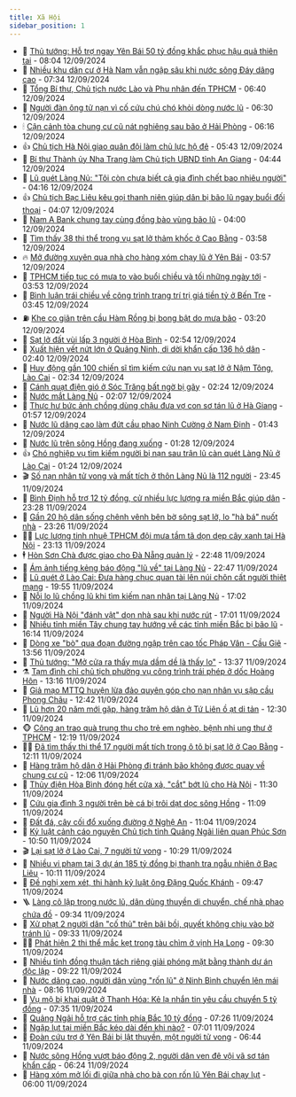 ```yaml
---
title: Xã Hội
sidebar_position: 1
---
```


<!-- dantri-xa-hoi:START -->
- 🫣 [Thủ tướng: Hỗ trợ ngay Yên Bái 50 tỷ đồng khắc phục hậu quả thiên tai](https://dantri.com.vn/xa-hoi/thu-tuong-ho-tro-ngay-yen-bai-50-ty-dong-khac-phuc-hau-qua-thien-tai-20240912145945766.htm) - 08:04 12/09/2024
- 💼 [Nhiều khu dân cư ở Hà Nam vẫn ngập sâu khi nước sông Đáy dâng cao](https://dantri.com.vn/xa-hoi/nhieu-khu-dan-cu-o-ha-nam-van-ngap-sau-khi-nuoc-song-day-dang-cao-20240912141350141.htm) - 07:34 12/09/2024
- 🎊 [Tổng Bí thư, Chủ tịch nước Lào và Phu nhân đến TPHCM](https://dantri.com.vn/xa-hoi/tong-bi-thu-chu-tich-nuoc-lao-va-phu-nhan-den-tphcm-20240912124713786.htm) - 06:40 12/09/2024
- 🙉 [Người đàn ông tử nạn vì cố cứu chú chó khỏi dòng nước lũ](https://dantri.com.vn/xa-hoi/nguoi-dan-ong-tu-nan-vi-co-cuu-chu-cho-khoi-dong-nuoc-lu-20240912132526608.htm) - 06:30 12/09/2024
- 🕯 [Cận cảnh tòa chung cư cũ nát nghiêng sau bão ở Hải Phòng](https://dantri.com.vn/xa-hoi/can-canh-toa-chung-cu-cu-nat-nghieng-sau-bao-o-hai-phong-20240912123214292.htm) - 06:16 12/09/2024
- 👍 [Chủ tịch Hà Nội giao quân đội làm chủ lực hộ đê](https://dantri.com.vn/xa-hoi/chu-tich-ha-noi-giao-quan-doi-lam-chu-luc-ho-de-20240912123203884.htm) - 05:43 12/09/2024
- 🤖 [Bí thư Thành ủy Nha Trang làm Chủ tịch UBND tỉnh An Giang](https://dantri.com.vn/xa-hoi/bi-thu-thanh-uy-nha-trang-lam-chu-tich-ubnd-tinh-an-giang-20240912113211147.htm) - 04:44 12/09/2024
- 🙉 [Lũ quét Làng Nủ: &quot;Tôi còn chưa biết cả gia đình chết bao nhiêu người&quot;](https://dantri.com.vn/xa-hoi/lu-quet-lang-nu-toi-con-chua-biet-ca-gia-dinh-chet-bao-nhieu-nguoi-20240912105426673.htm) - 04:16 12/09/2024
- 👍 [Chủ tịch Bạc Liêu kêu gọi thanh niên giúp dân bị bão lũ ngay buổi đối thoại](https://dantri.com.vn/xa-hoi/chu-tich-bac-lieu-keu-goi-thanh-nien-giup-dan-bi-bao-lu-ngay-buoi-doi-thoai-20240912105236655.htm) - 04:07 12/09/2024
- 🗽 [Nam A Bank chung tay cùng đồng bào vùng bão lũ](https://dantri.com.vn/xa-hoi/nam-a-bank-chung-tay-cung-dong-bao-vung-bao-lu-20240912103858791.htm) - 04:00 12/09/2024
- 🗽 [Tìm thấy 38 thi thể trong vụ sạt lở thảm khốc ở Cao Bằng](https://dantri.com.vn/xa-hoi/tim-thay-38-thi-the-trong-vu-sat-lo-tham-khoc-o-cao-bang-20240912105100320.htm) - 03:58 12/09/2024
- 🔥 [Mở đường xuyên qua nhà cho hàng xóm chạy lũ ở Yên Bái](https://dantri.com.vn/xa-hoi/mo-duong-xuyen-qua-nha-cho-hang-xom-chay-lu-o-yen-bai-20240912100245134.htm) - 03:57 12/09/2024
- 🦒 [TPHCM tiếp tục có mưa to vào buổi chiều và tối những ngày tới](https://dantri.com.vn/xa-hoi/tphcm-tiep-tuc-co-mua-to-vao-buoi-chieu-va-toi-nhung-ngay-toi-20240912103015028.htm) - 03:53 12/09/2024
- 🧐 [Bình luận trái chiều về công trình trang trí trị giá tiền tỷ ở Bến Tre](https://dantri.com.vn/xa-hoi/binh-luan-trai-chieu-ve-cong-trinh-trang-tri-tri-gia-tien-ty-o-ben-tre-20240912031352494.htm) - 03:45 12/09/2024
- ⛽️ [Khe co giãn trên cầu Hàm Rồng bị bong bật do mưa bão](https://dantri.com.vn/xa-hoi/khe-co-gian-tren-cau-ham-rong-bi-bong-bat-do-mua-bao-20240912101512050.htm) - 03:20 12/09/2024
- 🚀 [Sạt lở đất vùi lấp 3 người ở Hòa Bình](https://dantri.com.vn/xa-hoi/sat-lo-dat-vui-lap-3-nguoi-o-hoa-binh-20240912093436031.htm) - 02:54 12/09/2024
- 🦒 [Xuất hiện vết nứt lớn ở Quảng Ninh, di dời khẩn cấp 136 hộ dân](https://dantri.com.vn/xa-hoi/xuat-hien-vet-nut-lon-o-quang-ninh-di-doi-khan-cap-136-ho-dan-20240912091723704.htm) - 02:40 12/09/2024
- 🦅 [Huy động gần 100 chiến sĩ tìm kiếm cứu nạn vụ sạt lở ở Nậm Tông, Lào Cai](https://dantri.com.vn/xa-hoi/huy-dong-gan-100-chien-si-tim-kiem-cuu-nan-vu-sat-lo-o-nam-tong-lao-cai-20240912085527612.htm) - 02:34 12/09/2024
- 🚀 [Cánh quạt điện gió ở Sóc Trăng bất ngờ bị gãy](https://dantri.com.vn/xa-hoi/canh-quat-dien-gio-o-soc-trang-bat-ngo-bi-gay-20240912074645302.htm) - 02:24 12/09/2024
- 🦅 [Nước mắt Làng Nủ](https://dantri.com.vn/xa-hoi/nuoc-mat-lang-nu-20240912090633559.htm) - 02:07 12/09/2024
- 🤠 [Thực hư bức ảnh chồng dùng chậu đưa vợ con sơ tán lũ ở Hà Giang](https://dantri.com.vn/xa-hoi/thuc-hu-buc-anh-chong-dung-chau-dua-vo-con-so-tan-lu-o-ha-giang-20240912080138576.htm) - 01:57 12/09/2024
- 💄 [Nước lũ dâng cao làm đứt cầu phao Ninh Cường ở Nam Định](https://dantri.com.vn/xa-hoi/nuoc-lu-dang-cao-lam-dut-cau-phao-ninh-cuong-o-nam-dinh-20240912082459356.htm) - 01:43 12/09/2024
- 🥷 [Nước lũ trên sông Hồng đang xuống](https://dantri.com.vn/xa-hoi/nuoc-lu-tren-song-hong-dang-xuong-20240912081554573.htm) - 01:28 12/09/2024
- 👍 [Chó nghiệp vụ tìm kiếm người bị nạn sau trận lũ càn quét Làng Nủ ở Lào Cai](https://dantri.com.vn/xa-hoi/cho-nghiep-vu-tim-kiem-nguoi-bi-nan-sau-tran-lu-can-quet-lang-nu-o-lao-cai-20240912082159383.htm) - 01:24 12/09/2024
- 🎬 [Số nạn nhân tử vong và mất tích ở thôn Làng Nủ là 112 người](https://dantri.com.vn/xa-hoi/so-nan-nhan-tu-vong-va-mat-tich-o-thon-lang-nu-la-112-nguoi-20240912063801725.htm) - 23:45 11/09/2024
- 🦒 [Bình Định hỗ trợ 12 tỷ đồng, cử nhiều lực lượng ra miền Bắc giúp dân](https://dantri.com.vn/xa-hoi/binh-dinh-ho-tro-12-ty-dong-cu-nhieu-luc-luong-ra-mien-bac-giup-dan-20240911213337891.htm) - 23:28 11/09/2024
- 🌊 [Gần 20 hộ dân sống chênh vênh bên bờ sông sạt lở, lo &quot;hà bá&quot; nuốt nhà](https://dantri.com.vn/xa-hoi/gan-20-ho-dan-song-chenh-venh-ben-bo-song-sat-lo-lo-ha-ba-nuot-nha-20240911174624953.htm) - 23:26 11/09/2024
- 🧑‍💻 [Lực lượng tinh nhuệ TPHCM đội mưa tầm tã dọn dẹp cây xanh tại Hà Nội](https://dantri.com.vn/xa-hoi/luc-luong-tinh-nhue-tphcm-doi-mua-tam-ta-don-dep-cay-xanh-tai-ha-noi-20240912011836400.htm) - 23:13 11/09/2024
- 🕴 [Hòn Sơn Chà được giao cho Đà Nẵng quản lý](https://dantri.com.vn/xa-hoi/hon-son-cha-duoc-giao-cho-da-nang-quan-ly-20240911205151058.htm) - 22:48 11/09/2024
- 🤔 [Ám ảnh tiếng kẻng báo động &quot;lũ về&quot; tại Làng Nủ](https://dantri.com.vn/xa-hoi/am-anh-tieng-keng-bao-dong-lu-ve-tai-lang-nu-20240912001951460.htm) - 22:47 11/09/2024
- 💄 [Lũ quét ở Lào Cai: Đưa hàng chục quan tài lên núi chôn cất người thiệt mạng](https://dantri.com.vn/xa-hoi/lu-quet-o-lao-cai-dua-hang-chuc-quan-tai-len-nui-chon-cat-nguoi-thiet-mang-20240912010012094.htm) - 19:55 11/09/2024
- 🧠 [Nỗi lo lũ chồng lũ khi tìm kiếm nạn nhân tại Làng Nủ](https://dantri.com.vn/xa-hoi/noi-lo-lu-chong-lu-khi-tim-kiem-nan-nhan-tai-lang-nu-20240911231727867.htm) - 17:02 11/09/2024
- 🦣 [Người Hà Nội &quot;đánh vật&quot; dọn nhà sau khi nước rút](https://dantri.com.vn/xa-hoi/nguoi-ha-noi-danh-vat-don-nha-sau-khi-nuoc-rut-20240911231052711.htm) - 17:01 11/09/2024
- 💫 [Nhiều tỉnh miền Tây chung tay hướng về các tỉnh miền Bắc bị bão lũ](https://dantri.com.vn/xa-hoi/nhieu-tinh-mien-tay-chung-tay-huong-ve-cac-tinh-mien-bac-bi-bao-lu-20240911215036020.htm) - 16:14 11/09/2024
- 🚀 [Dòng xe &quot;bò&quot; qua đoạn đường ngập trên cao tốc Pháp Vân - Cầu Giẽ](https://dantri.com.vn/xa-hoi/dong-xe-bo-qua-doan-duong-ngap-tren-cao-toc-phap-van-cau-gie-20240911204457686.htm) - 13:56 11/09/2024
- 🤔 [Thủ tướng: &quot;Mở cửa ra thấy mưa dầm dề là thấy lo&quot;](https://dantri.com.vn/xa-hoi/thu-tuong-mo-cua-ra-thay-mua-dam-de-la-thay-lo-20240911201120378.htm) - 13:37 11/09/2024
- ⚗️ [Tạm đình chỉ chủ tịch phường vụ công trình trái phép ở dốc Hoàng Hôn](https://dantri.com.vn/xa-hoi/tam-dinh-chi-chu-tich-phuong-vu-cong-trinh-trai-phep-o-doc-hoang-hon-20240911110647962.htm) - 13:16 11/09/2024
- 🫶 [Giả mạo MTTQ huyện lừa đảo quyên góp cho nạn nhân vụ sập cầu Phong Châu](https://dantri.com.vn/xa-hoi/gia-mao-mttq-huyen-lua-dao-quyen-gop-cho-nan-nhan-vu-sap-cau-phong-chau-20240911193634667.htm) - 12:42 11/09/2024
- 🌮 [Lũ hơn 20 năm mới gặp, hàng trăm hộ dân ở Tứ Liên ồ ạt di tản](https://dantri.com.vn/xa-hoi/lu-hon-20-nam-moi-gap-hang-tram-ho-dan-o-tu-lien-o-at-di-tan-20240911162309799.htm) - 12:30 11/09/2024
- 🐵 [Công an trao quà trung thu cho trẻ em nghèo, bệnh nhi ung thư ở TPHCM](https://dantri.com.vn/xa-hoi/cong-an-trao-qua-trung-thu-cho-tre-em-ngheo-benh-nhi-ung-thu-o-tphcm-20240911191124962.htm) - 12:19 11/09/2024
- 🧑‍🏫 [Đã tìm thấy thi thể 17 người mất tích trong ô tô bị sạt lở ở Cao Bằng](https://dantri.com.vn/xa-hoi/da-tim-thay-thi-the-17-nguoi-mat-tich-trong-o-to-bi-sat-lo-o-cao-bang-20240911184921062.htm) - 12:11 11/09/2024
- 💫 [Hàng trăm hộ dân ở Hải Phòng đi tránh bão không được quay về chung cư cũ](https://dantri.com.vn/xa-hoi/hang-tram-ho-dan-o-hai-phong-di-tranh-bao-khong-duoc-quay-ve-chung-cu-cu-20240911185218827.htm) - 12:06 11/09/2024
- 🦩 [Thủy điện Hòa Bình đóng hết cửa xả, &quot;cắt&quot; bớt lũ cho Hà Nội](https://dantri.com.vn/xa-hoi/thuy-dien-hoa-binh-dong-het-cua-xa-cat-bot-lu-cho-ha-noi-20240911175307322.htm) - 11:30 11/09/2024
- 🦄 [Cứu gia đình 3 người trên bè cá bị trôi dạt dọc sông Hồng](https://dantri.com.vn/xa-hoi/cuu-gia-dinh-3-nguoi-tren-be-ca-bi-troi-dat-doc-song-hong-20240911171854188.htm) - 11:09 11/09/2024
- 💂 [Đất đá, cây cối đổ xuống đường ở Nghệ An](https://dantri.com.vn/xa-hoi/dat-da-cay-coi-do-xuong-duong-o-nghe-an-20240911113241650.htm) - 11:04 11/09/2024
- 💄 [Kỷ luật cảnh cáo nguyên Chủ tịch tỉnh Quảng Ngãi liên quan Phúc Sơn](https://dantri.com.vn/xa-hoi/ky-luat-canh-cao-nguyen-chu-tich-tinh-quang-ngai-lien-quan-phuc-son-20240911170611574.htm) - 10:50 11/09/2024
- 🎬 [Lại sạt lở ở Lào Cai, 7 người tử vong](https://dantri.com.vn/xa-hoi/lai-sat-lo-o-lao-cai-7-nguoi-tu-vong-20240911165144863.htm) - 10:29 11/09/2024
- 👀 [Nhiều vi phạm tại 3 dự án 185 tỷ đồng bị thanh tra ngẫu nhiên ở Bạc Liêu](https://dantri.com.vn/xa-hoi/nhieu-vi-pham-tai-3-du-an-185-ty-dong-bi-thanh-tra-ngau-nhien-o-bac-lieu-20240911160441748.htm) - 10:11 11/09/2024
- 💃 [Đề nghị xem xét, thi hành kỷ luật ông Đặng Quốc Khánh](https://dantri.com.vn/xa-hoi/de-nghi-xem-xet-thi-hanh-ky-luat-ong-dang-quoc-khanh-20240911164026373.htm) - 09:47 11/09/2024
- 🪜 [Làng cô lập trong nước lũ, dân dùng thuyền di chuyển, chế nhà phao chứa đồ](https://dantri.com.vn/xa-hoi/lang-co-lap-trong-nuoc-lu-dan-dung-thuyen-di-chuyen-che-nha-phao-chua-do-20240911160239141.htm) - 09:34 11/09/2024
- 📝 [Xử phạt 2 người dân &quot;cố thủ&quot; trên bãi bồi, quyết không chịu vào bờ tránh lũ](https://dantri.com.vn/xa-hoi/xu-phat-2-nguoi-dan-co-thu-tren-bai-boi-quyet-khong-chiu-vao-bo-tranh-lu-20240911160926767.htm) - 09:33 11/09/2024
- 🧑‍💻 [Phát hiện 2 thi thể mắc kẹt trong tàu chìm ở vịnh Hạ Long](https://dantri.com.vn/xa-hoi/phat-hien-2-thi-the-mac-ket-trong-tau-chim-o-vinh-ha-long-20240911153642105.htm) - 09:30 11/09/2024
- 👺 [Nhiều tỉnh đồng thuận tách riêng giải phóng mặt bằng thành dự án độc lập](https://dantri.com.vn/xa-hoi/nhieu-tinh-dong-thuan-tach-rieng-giai-phong-mat-bang-thanh-du-an-doc-lap-20240911153321115.htm) - 09:22 11/09/2024
- 🌮 [Nước dâng cao, người dân vùng &quot;rốn lũ&quot; ở Ninh Bình chuyển lên mái nhà](https://dantri.com.vn/xa-hoi/nuoc-dang-cao-nguoi-dan-vung-ron-lu-o-ninh-binh-chuyen-len-mai-nha-20240911150043465.htm) - 08:16 11/09/2024
- 🤭 [Vụ mộ bị khai quật ở Thanh Hóa: Kẻ lạ nhắn tin yêu cầu chuyển 5 tỷ đồng](https://dantri.com.vn/xa-hoi/vu-mo-bi-khai-quat-o-thanh-hoa-ke-la-nhan-tin-yeu-cau-chuyen-5-ty-dong-20240911124022787.htm) - 07:35 11/09/2024
- 💪 [Quảng Ngãi hỗ trợ các tỉnh phía Bắc 10 tỷ đồng](https://dantri.com.vn/xa-hoi/quang-ngai-ho-tro-cac-tinh-phia-bac-10-ty-dong-20240911123933779.htm) - 07:26 11/09/2024
- 🧰 [Ngập lụt tại miền Bắc kéo dài đến khi nào?](https://dantri.com.vn/xa-hoi/ngap-lut-tai-mien-bac-keo-dai-den-khi-nao-20240911134533719.htm) - 07:01 11/09/2024
- 🤡 [Đoàn cứu trợ ở Yên Bái bị lật thuyền, một người tử vong](https://dantri.com.vn/xa-hoi/doan-cuu-tro-o-yen-bai-bi-lat-thuyen-mot-nguoi-tu-vong-20240911133538607.htm) - 06:44 11/09/2024
- 🦆 [Nước sông Hồng vượt báo động 2, người dân ven đê vội vã sơ tán khẩn cấp](https://dantri.com.vn/xa-hoi/nuoc-song-hong-vuot-bao-dong-2-nguoi-dan-ven-de-voi-va-so-tan-khan-cap-20240911113602553.htm) - 06:24 11/09/2024
- 🦍 [Hàng xóm mở lối đi giữa nhà cho bà con rốn lũ Yên Bái chạy lụt](https://dantri.com.vn/xa-hoi/hang-xom-mo-loi-di-giua-nha-cho-ba-con-ron-lu-yen-bai-chay-lut-20240911113454672.htm) - 06:00 11/09/2024<!-- dantri-xa-hoi:END -->

